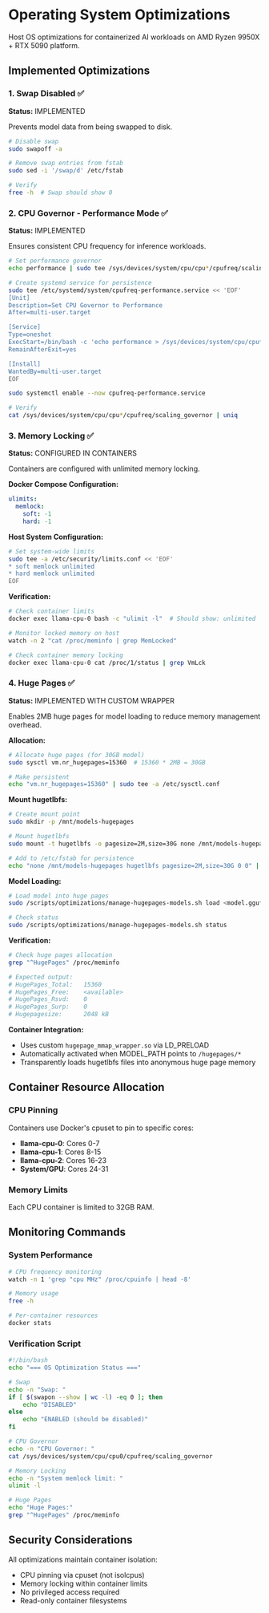 # Operating System Optimizations

Host OS optimizations for containerized AI workloads on AMD Ryzen 9950X + RTX 5090 platform.

## Implemented Optimizations

### 1. Swap Disabled ✅

**Status:** IMPLEMENTED

Prevents model data from being swapped to disk.

```bash
# Disable swap
sudo swapoff -a

# Remove swap entries from fstab
sudo sed -i '/swap/d' /etc/fstab

# Verify
free -h  # Swap should show 0
```

### 2. CPU Governor - Performance Mode ✅

**Status:** IMPLEMENTED

Ensures consistent CPU frequency for inference workloads.

```bash
# Set performance governor
echo performance | sudo tee /sys/devices/system/cpu/cpu*/cpufreq/scaling_governor

# Create systemd service for persistence
sudo tee /etc/systemd/system/cpufreq-performance.service << 'EOF'
[Unit]
Description=Set CPU Governor to Performance
After=multi-user.target

[Service]
Type=oneshot
ExecStart=/bin/bash -c 'echo performance > /sys/devices/system/cpu/cpu*/cpufreq/scaling_governor'
RemainAfterExit=yes

[Install]
WantedBy=multi-user.target
EOF

sudo systemctl enable --now cpufreq-performance.service

# Verify
cat /sys/devices/system/cpu/cpu*/cpufreq/scaling_governor | uniq
```

### 3. Memory Locking ✅

**Status:** CONFIGURED IN CONTAINERS

Containers are configured with unlimited memory locking.

**Docker Compose Configuration:**
```yaml
ulimits:
  memlock:
    soft: -1
    hard: -1
```

**Host System Configuration:**
```bash
# Set system-wide limits
sudo tee -a /etc/security/limits.conf << 'EOF'
* soft memlock unlimited
* hard memlock unlimited
EOF
```

**Verification:**
```bash
# Check container limits
docker exec llama-cpu-0 bash -c "ulimit -l"  # Should show: unlimited

# Monitor locked memory on host
watch -n 2 "cat /proc/meminfo | grep MemLocked"

# Check container memory locking
docker exec llama-cpu-0 cat /proc/1/status | grep VmLck
```

### 4. Huge Pages ✅

**Status:** IMPLEMENTED WITH CUSTOM WRAPPER

Enables 2MB huge pages for model loading to reduce memory management overhead.

**Allocation:**
```bash
# Allocate huge pages (for 30GB model)
sudo sysctl vm.nr_hugepages=15360  # 15360 * 2MB = 30GB

# Make persistent
echo "vm.nr_hugepages=15360" | sudo tee -a /etc/sysctl.conf
```

**Mount hugetlbfs:**
```bash
# Create mount point
sudo mkdir -p /mnt/models-hugepages

# Mount hugetlbfs
sudo mount -t hugetlbfs -o pagesize=2M,size=30G none /mnt/models-hugepages

# Add to /etc/fstab for persistence
echo "none /mnt/models-hugepages hugetlbfs pagesize=2M,size=30G 0 0" | sudo tee -a /etc/fstab
```

**Model Loading:**
```bash
# Load model into huge pages
sudo /scripts/optimizations/manage-hugepages-models.sh load <model.gguf>

# Check status
sudo /scripts/optimizations/manage-hugepages-models.sh status
```

**Verification:**
```bash
# Check huge pages allocation
grep "^HugePages" /proc/meminfo

# Expected output:
# HugePages_Total:   15360
# HugePages_Free:    <available>
# HugePages_Rsvd:    0
# HugePages_Surp:    0
# Hugepagesize:      2048 kB
```

**Container Integration:**
- Uses custom `hugepage_mmap_wrapper.so` via LD_PRELOAD
- Automatically activated when MODEL_PATH points to `/hugepages/*`
- Transparently loads hugetlbfs files into anonymous huge page memory

## Container Resource Allocation

### CPU Pinning
Containers use Docker's cpuset to pin to specific cores:
- **llama-cpu-0**: Cores 0-7
- **llama-cpu-1**: Cores 8-15  
- **llama-cpu-2**: Cores 16-23
- **System/GPU**: Cores 24-31

### Memory Limits
Each CPU container is limited to 32GB RAM.

## Monitoring Commands

### System Performance
```bash
# CPU frequency monitoring
watch -n 1 'grep "cpu MHz" /proc/cpuinfo | head -8'

# Memory usage
free -h

# Per-container resources
docker stats
```

### Verification Script
```bash
#!/bin/bash
echo "=== OS Optimization Status ==="

# Swap
echo -n "Swap: "
if [ $(swapon --show | wc -l) -eq 0 ]; then
    echo "DISABLED"
else
    echo "ENABLED (should be disabled)"
fi

# CPU Governor
echo -n "CPU Governor: "
cat /sys/devices/system/cpu/cpu0/cpufreq/scaling_governor

# Memory Locking
echo -n "System memlock limit: "
ulimit -l

# Huge Pages
echo "Huge Pages:"
grep "^HugePages" /proc/meminfo
```

## Security Considerations

All optimizations maintain container isolation:
- CPU pinning via cpuset (not isolcpus)
- Memory locking within container limits
- No privileged access required
- Read-only container filesystems
